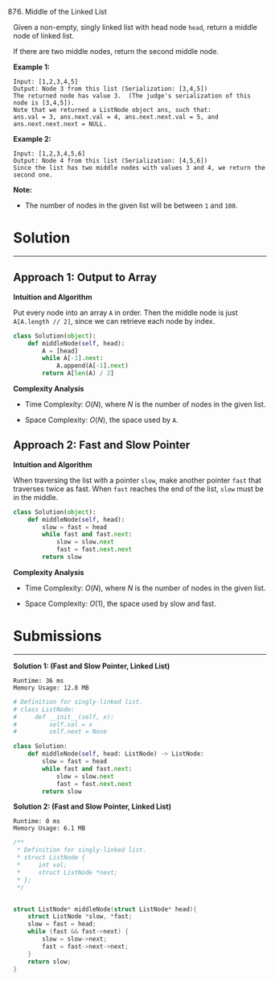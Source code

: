 876. Middle of the Linked List

Given a non-empty, singly linked list with head node `head`, return a middle node of linked list.

If there are two middle nodes, return the second middle node.

 

**Example 1:**
```
Input: [1,2,3,4,5]
Output: Node 3 from this list (Serialization: [3,4,5])
The returned node has value 3.  (The judge's serialization of this node is [3,4,5]).
Note that we returned a ListNode object ans, such that:
ans.val = 3, ans.next.val = 4, ans.next.next.val = 5, and ans.next.next.next = NULL.
```

**Example 2:**
```
Input: [1,2,3,4,5,6]
Output: Node 4 from this list (Serialization: [4,5,6])
Since the list has two middle nodes with values 3 and 4, we return the second one.
```

**Note:**

* The number of nodes in the given list will be between `1` and `100`.

# Solution
---
## Approach 1: Output to Array
**Intuition and Algorithm**

Put every node into an array `A` in order. Then the middle node is just `A[A.length // 2]`, since we can retrieve each node by index.

```python
class Solution(object):
    def middleNode(self, head):
        A = [head]
        while A[-1].next:
            A.append(A[-1].next)
        return A[len(A) / 2]
```

**Complexity Analysis**

* Time Complexity: $O(N)$, where $N$ is the number of nodes in the given list.

* Space Complexity: $O(N)$, the space used by `A`.

## Approach 2: Fast and Slow Pointer
**Intuition and Algorithm**

When traversing the list with a pointer `slow`, make another pointer `fast` that traverses twice as fast. When `fast` reaches the end of the list, `slow` must be in the middle.

```python
class Solution(object):
    def middleNode(self, head):
        slow = fast = head
        while fast and fast.next:
            slow = slow.next
            fast = fast.next.next
        return slow
```

**Complexity Analysis**

* Time Complexity: $O(N)$, where $N$ is the number of nodes in the given list.

* Space Complexity: $O(1)$, the space used by slow and fast.

# Submissions
---
**Solution 1: (Fast and Slow Pointer, Linked List)**
```
Runtime: 36 ms
Memory Usage: 12.8 MB
```
```python
# Definition for singly-linked list.
# class ListNode:
#     def __init__(self, x):
#         self.val = x
#         self.next = None

class Solution:
    def middleNode(self, head: ListNode) -> ListNode:
        slow = fast = head
        while fast and fast.next:
            slow = slow.next
            fast = fast.next.next
        return slow
```

**Solution 2: (Fast and Slow Pointer, Linked List)**
```
Runtime: 0 ms
Memory Usage: 6.1 MB
```
```c
/**
 * Definition for singly-linked list.
 * struct ListNode {
 *     int val;
 *     struct ListNode *next;
 * };
 */


struct ListNode* middleNode(struct ListNode* head){
    struct ListNode *slow, *fast;
    slow = fast = head;
    while (fast && fast->next) {
        slow = slow->next;
        fast = fast->next->next;
    }
    return slow;
}
```

